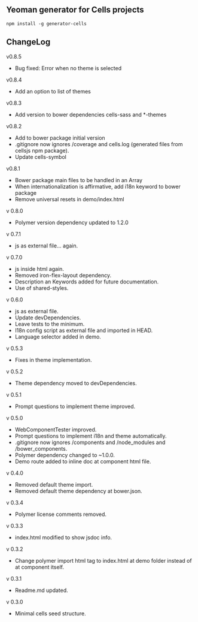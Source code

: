 ## Yeoman generator for Cells projects

```
npm install -g generator-cells
```

## ChangeLog
v0.8.5
* Bug fixed: Error when no theme is selected

v0.8.4
* Add an option to list of themes

v0.8.3
* Add version to bower dependencies cells-sass and \*-themes

v0.8.2
* Add to bower package initial version
* .gitignore now ignores /coverage and cells.log (generated files from cellsjs npm package).
* Update cells-symbol

v0.8.1
* Bower package main files to be handled in an Array
* When internationalization is affirmative, add i18n keyword to bower package
* Remove universal resets in demo/index.html

v 0.8.0
* Polymer version dependency updated to 1.2.0

v 0.7.1
* js as external file... again.

v 0.7.0
* js inside html again.
* Removed iron-flex-layout dependency.
* Description an Keywords added for future documentation.
* Use of shared-styles.

v 0.6.0
* js as external file.
* Update devDependencies.
* Leave tests to the minimum.
* I18n config script as external file and imported in HEAD.
* Language selector added in demo.

v 0.5.3
* Fixes in theme implementation.

v 0.5.2
* Theme dependency moved to devDependencies.

v 0.5.1
* Prompt questions to implement theme improved.

v 0.5.0
* WebComponentTester improved.
* Prompt questions to implement i18n and theme automatically.
* .gitignore now ignores /components and /node_modules and /bower_components.
* Polymer dependency changed to ~1.0.0.
* Demo route added to inline doc at component html file.

v 0.4.0
* Removed default theme import.
* Removed default theme dependency at bower.json.


v 0.3.4
* Polymer license comments removed.


v 0.3.3
* index.html modified to show jsdoc info.


v 0.3.2
* Change polymer import html tag to index.html at demo folder instead of at component itself.


v 0.3.1
* Readme.md updated.

v 0.3.0
* Minimal cells seed structure.
